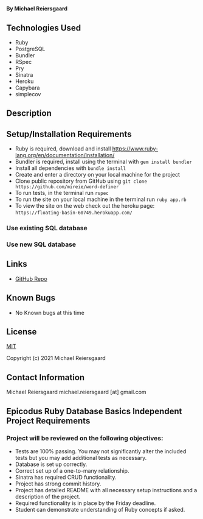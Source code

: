 # 
#### By Michael Reiersgaard

## Technologies Used

* Ruby
* PostgreSQL
* Bundler
* RSpec
* Pry
* Sinatra
* Heroku
* Capybara
* simplecov


## Description



## Setup/Installation Requirements

* Ruby is required, download and install https://www.ruby-lang.org/en/documentation/installation/
* Bundler is required, install using the terminal with `gem install bundler`
* Install all dependencies with `bundle install`
* Create and enter a directory on your local machine for the project
* Clone public repository from GitHub using `git clone https://github.com/mireie/word-definer`
* To run tests, in the terminal run `rspec`
* To run the site on your local machine in the terminal run `ruby app.rb`
* To view the site on the web check out the heroku page: `https://floating-basin-60749.herokuapp.com/`

### Use existing SQL database

### Use new SQL database

## Links
- [GitHub Repo](https://github.com/mireie/word-definer)

## Known Bugs

* No Known bugs at this time

## License

[MIT](https://en.wikipedia.org/wiki/MIT_License)

Copyright (c) 2021 Michael Reiersgaard


## Contact Information

Michael Reiersgaard michael.reiersgaard [at] gmail.com

## Epicodus Ruby Database Basics Independent Project Requirements

### Project will be reviewed on the following objectives:
* Tests are 100% passing. You may not significantly alter the included tests but you may add additional tests as necessary.
* Database is set up correctly.
* Correct set up of a one-to-many relationship.
* Sinatra has required CRUD functionality.
* Project has strong commit history.
* Project has detailed README with all necessary setup instructions and a description of the project.
* Required functionality is in place by the Friday deadline.
* Student can demonstrate understanding of Ruby concepts if asked.
